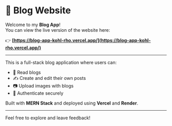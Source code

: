 # 📝 Blog Website

Welcome to my **Blog App**!  
You can view the live version of the website here:

👉 **[https://blog-app-kohl-rho.vercel.app/](https://blog-app-kohl-rho.vercel.app/)**

---

This is a full-stack blog application where users can:
- 📰 Read blogs
- ✍️ Create and edit their own posts
- 📷 Upload images with blogs
- 🔐 Authenticate securely

Built with **MERN Stack** and deployed using **Vercel** and **Render**.

---

Feel free to explore and leave feedback!
